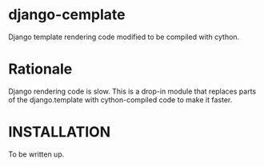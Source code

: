# django-cemplate
Django template rendering code modified to be compiled with cython.

Rationale
=========

Django rendering code is slow. This is a drop-in module that replaces
parts of the django.template with cython-compiled code to make it faster.


INSTALLATION
============

To be written up.


